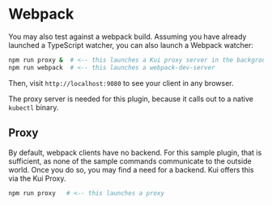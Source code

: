 # Webpack

You may also test against a webpack build. Assuming you have already
launched a TypeScript watcher, you can also launch a Webpack watcher:

```bash
npm run proxy &  # <-- this launches a Kui proxy server in the background
npm run webpack  # <-- this launches a webpack-dev-server
```

Then, visit `http://localhost:9080` to see your client in any browser.

The proxy server is needed for this plugin, because it calls out to a
native `kubectl` binary.

## Proxy

By default, webpack clients have no backend. For this sample plugin,
that is sufficient, as none of the sample commands communicate to the
outside world. Once you do so, you may find a need for a backend. Kui
offers this via the Kui Proxy.

```bash
npm run proxy   # <-- this launches a proxy
```
